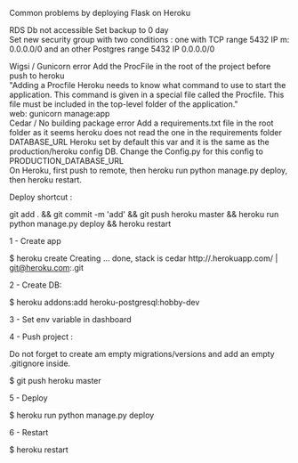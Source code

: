 
Common problems by deploying Flask on Heroku									
									
RDS Db not accessible	Set backup to 0 day								
	Set new security group with two conditions : one with TCP range 5432 IP m: 0.0.0.0/0 and an other Postgres range 5432 IP 0.0.0.0/0								
									
Wigsi / Gunicorn error 	Add the ProcFile in the root of the project before push to heroku								
	"Adding a Procfile
Heroku needs to know what command to use to start the application. This command
is given in a special file called the Procfile. This file must be included in the top-level
folder of the application."								
	web: gunicorn manage:app								
Cedar / No building package error	Add a requirements.txt file in the root folder as it seems heroku does not read the one in the requirements folder								
DATABASE_URL	Heroku set by default this var and it is the same as the production/heroku config DB. Change the Config.py for this config to PRODUCTION_DATABASE_URL								
On Heroku, first push to remote, then heroku run python manage.py deploy, then heroku restart.									
									
Deploy shortcut	:

 git add . && git commit -m 'add' && git push heroku master && heroku run python manage.py deploy && heroku restart


1 - Create app

$ heroku create <appname>
Creating <appname>... done, stack is cedar
http://<appname>.herokuapp.com/ | git@heroku.com:<appname>.git


2 - Create DB:

$ heroku addons:add heroku-postgresql:hobby-dev


3 - Set env variable in dashboard

4 - Push project :

Do not forget to create am empty migrations/versions and add an empty .gitignore inside.

$ git push heroku master


5 - Deploy

$ heroku run python manage.py deploy

6 - Restart

$ heroku restart
